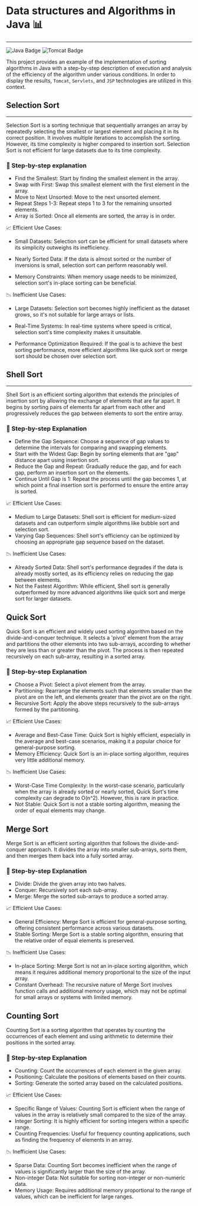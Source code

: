 # Data structures and Algorithms in Java  📊
---
![Java Badge](https://img.shields.io/badge/Java-ED8B00?style=for-the-badge&logo=openjdk&logoColor=white) ![Tomcat Badge](https://img.shields.io/badge/Apache%20Tomcat-F8DC75?style=for-the-badge&logo=apachetomcat&logoColor=black)

This project provides an example of the implementation of sorting algorithms in Java with a step-by-step description of execution and analysis of the efficiency of the algorithm under various conditions.
In order to display the results, `Tomcat`, `Servlets`, and `JSP` technologies are utilized in this context.
##  Selection Sort
---

Selection Sort is a sorting technique that sequentially arranges an array by repeatedly selecting the smallest or largest element and placing it in its correct position. It involves multiple iterations to accomplish the sorting. However, its time complexity is higher compared to insertion sort. Selection Sort is not efficient for large datasets due to its time complexity.

### 🧾 Step-by-step explanation
- Find the Smallest: Start by finding the smallest element in the array.
- Swap with First: Swap this smallest element with the first element in the array.
- Move to Next Unsorted: Move to the next unsorted element.
- Repeat Steps 1-3: Repeat steps 1 to 3 for the remaining unsorted elements.
- Array is Sorted: Once all elements are sorted, the array is in order.

📈 Efficient Use Cases:
- Small Datasets: Selection sort can be efficient for small datasets where its simplicity outweighs its inefficiency.

- Nearly Sorted Data: If the data is almost sorted or the number of inversions is small, selection sort can perform reasonably well.

- Memory Constraints: When memory usage needs to be minimized, selection sort's in-place sorting can be beneficial.

📉 Inefficient Use Cases:
- Large Datasets: Selection sort becomes highly inefficient as the dataset grows, so it's not suitable for large arrays or lists.

- Real-Time Systems: In real-time systems where speed is critical, selection sort's time complexity makes it unsuitable.

- Performance Optimization Required: If the goal is to achieve the best sorting performance, more efficient algorithms like quick sort or merge sort should be chosen over selection sort.

## Shell Sort
---
Shell Sort is an efficient sorting algorithm that extends the principles of insertion sort by allowing the exchange of elements that are far apart. It begins by sorting pairs of elements far apart from each other and progressively reduces the gap between elements to sort the entire array.

### 🧾 Step-by-step Explanation
- Define the Gap Sequence: Choose a sequence of gap values to determine the intervals for comparing and swapping elements.
- Start with the Widest Gap: Begin by sorting elements that are "gap" distance apart using insertion sort.
- Reduce the Gap and Repeat: Gradually reduce the gap, and for each gap, perform an insertion sort on the elements.
- Continue Until Gap is 1: Repeat the process until the gap becomes 1, at which point a final insertion sort is performed to ensure the entire array is sorted.


📈 Efficient Use Cases:
- Medium to Large Datasets: Shell sort is efficient for medium-sized datasets and can outperform simple algorithms like bubble sort and selection sort.
- Varying Gap Sequences: Shell sort's efficiency can be optimized by choosing an appropriate gap sequence based on the dataset.


📉 Inefficient Use Cases:
- Already Sorted Data: Shell sort's performance degrades if the data is already mostly sorted, as its efficiency relies on reducing the gap between elements.
- Not the Fastest Algorithm: While efficient, Shell sort is generally outperformed by more advanced algorithms like quick sort and merge sort for larger datasets.

## Quick Sort
Quick Sort is an efficient and widely used sorting algorithm based on the divide-and-conquer technique. It selects a 'pivot' element from the array and partitions the other elements into two sub-arrays, according to whether they are less than or greater than the pivot. The process is then repeated recursively on each sub-array, resulting in a sorted array.

### 🧾 Step-by-step Explanation
- Choose a Pivot: Select a pivot element from the array.
- Partitioning: Rearrange the elements such that elements smaller than the pivot are on the left, and elements greater than the pivot are on the right.
- Recursive Sort: Apply the above steps recursively to the sub-arrays formed by the partitioning.

📈 Efficient Use Cases:

- Average and Best-Case Time: Quick Sort is highly efficient, especially in the average and best-case scenarios, making it a popular choice for general-purpose sorting.
- Memory Efficiency: Quick Sort is an in-place sorting algorithm, requires very little additional memory.

📉 Inefficient Use Cases:

- Worst-Case Time Complexity: In the worst-case scenario, particularly when the array is already sorted or nearly sorted, Quick Sort's time complexity can degrade to O(n^2). However, this is rare in practice.
- Not Stable: Quick Sort is not a stable sorting algorithm, meaning the order of equal elements may change.

## Merge Sort
Merge Sort is an efficient sorting algorithm that follows the divide-and-conquer approach. It divides the array into smaller sub-arrays, sorts them, and then merges them back into a fully sorted array.

### 🧾 Step-by-step Explanation
- Divide: Divide the given array into two halves.
- Conquer: Recursively sort each sub-array.
- Merge: Merge the sorted sub-arrays to produce a sorted array.

📈 Efficient Use Cases:

- General Efficiency: Merge Sort is efficient for general-purpose sorting, offering consistent performance across various datasets.
- Stable Sorting: Merge Sort is a stable sorting algorithm, ensuring that the relative order of equal elements is preserved.

📉 Inefficient Use Cases:

- In-place Sorting: Merge Sort is not an in-place sorting algorithm, which means it requires additional memory proportional to the size of the input array.
- Constant Overhead: The recursive nature of Merge Sort involves function calls and additional memory usage, which may not be optimal for small arrays or systems with limited memory.

## Counting Sort
Counting Sort is a sorting algorithm that operates by counting the occurrences of each element and using arithmetic to determine their positions in the sorted array.

### 🧾 Step-by-step Explanation
- Counting: Count the occurrences of each element in the given array.
- Positioning: Calculate the positions of elements based on their counts.
- Sorting: Generate the sorted array based on the calculated positions.

📈 Efficient Use Cases:

- Specific Range of Values: Counting Sort is efficient when the range of values in the array is relatively small compared to the size of the array.
- Integer Sorting: It is highly efficient for sorting integers within a specific range.
- Counting Frequencies: Useful for frequency counting applications, such as finding the frequency of elements in an array.

📉 Inefficient Use Cases:

- Sparse Data: Counting Sort becomes inefficient when the range of values is significantly larger than the size of the array.
- Non-integer Data: Not suitable for sorting non-integer or non-numeric data.
- Memory Usage: Requires additional memory proportional to the range of values, which can be inefficient for large ranges.
